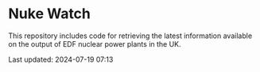 # Nuke Watch

This repository includes code for retrieving the latest information available on the output of EDF nuclear power plants in the UK.

Last updated: 2024-07-19 07:13